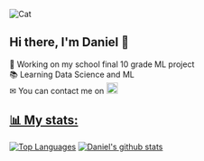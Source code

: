 ![Cat](https://i.imgur.com/oWsVNYD.gif)
## Hi there, I'm Daniel 👋
👀 Working on my school final 10 grade ML project  
📚 Learning Data Science and ML  
✉ You can contact me on <a  href="https://t.me/dan0nchik"/><img src="https://upload.wikimedia.org/wikipedia/commons/thumb/8/82/Telegram_logo.svg/1024px-Telegram_logo.svg.png" alt="Telegram logo with link" width="20"/>



## 📊 My stats:
[![Top Languages](https://github-readme-stats.vercel.app/api/top-langs/?username=dan0nchik)](https://github.com/anuraghazra/github-readme-stats)
[![Daniel's github stats](https://github-readme-stats.vercel.app/api?username=dan0nchik&count_private=true)](https://github.com/anuraghazra/github-readme-stats)
